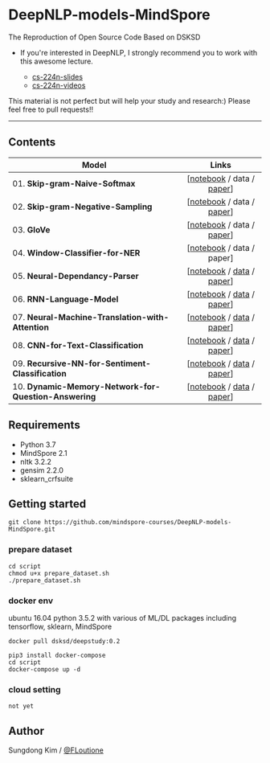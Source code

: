 # DeepNLP-models-MindSpore

The Reproduction of Open Source Code Based on DSKSD

- If you're interested in DeepNLP, I strongly recommend you to work with this awesome lecture.

  * <a href="http://web.stanford.edu/class/cs224n/syllabus.html">cs-224n-slides</a>
  * <a href="https://www.youtube.com/watch?v=OQQ-W_63UgQ&list=PL3FW7Lu3i5Jsnh1rnUwq_TcylNr7EkRe6">cs-224n-videos</a>

This material is not perfect but will help your study and research:) Please feel free to pull requests!!

<hr>

## Contents

| Model      | Links   |
| ------------- |:-------------:| 
| 01. <strong>Skip-gram-Naive-Softmax</strong> | [<a href="https://github.com/mindspore-courses/DeepNLP-models-MindSpore/blob/main/notebooks/01.Skip-gram-Naive-Softmax.ipynb">notebook</a> / data / <a href="https://arxiv.org/abs/1301.3781">paper</a>] |
| 02. <strong>Skip-gram-Negative-Sampling</strong> | [<a href="https://github.com/mindspore-courses/DeepNLP-models-MindSpore/blob/main/notebooks/02.Skip-gram-Negative-Sampling.ipynb">notebook</a> / data / <a href="http://papers.nips.cc/paper/5021-distributed-representations-of-words-and-phrases-and-their-compositionality.pdf">paper</a>] |
| 03. <strong>GloVe</strong> | [<a href="https://github.com/mindspore-courses/DeepNLP-models-MindSpore/blob/main/notebooks/03.GloVe.ipynb">notebook</a> / data / <a href="https://nlp.stanford.edu/pubs/glove.pdf">paper</a>] |
| 04. <strong>Window-Classifier-for-NER</strong> | [<a href="https://github.com/mindspore-courses/DeepNLP-models-MindSpore/blob/main/notebooks/04.Window-Classifier-for-NER.ipynb">notebook</a> / data / paper] |
| 05. <strong>Neural-Dependancy-Parser</strong> | [<a href="https://github.com/mindspore-courses/DeepNLP-models-MindSpore/blob/main/notebooks/05.Neural-Dependancy-Parser.ipynb">notebook</a> / <a href="https://github.com/rguthrie3/DeepDependencyParsingProblemSet/tree/master/data">data</a> / <a href="http://cs.stanford.edu/people/danqi/papers/emnlp2014.pdf">paper</a>] |
| 06. <strong>RNN-Language-Model</strong> | [<a href="https://github.com/mindspore-courses/DeepNLP-models-MindSpore/blob/main/notebooks/06.RNN-Language-Model.ipynb">notebook</a> / <a href="https://github.com/tomsercu/lstm/tree/master/data">data</a> / <a href="https://arxiv.org/pdf/1504.00941.pdf">paper</a>] |
| 07. <strong>Neural-Machine-Translation-with-Attention</strong> | [<a href="https://github.com/mindspore-courses/DeepNLP-models-MindSpore/blob/main/notebooks/07.Neural-Machine-Translation-with-Attention.ipynb">notebook</a> / <a href="http://www.manythings.org/anki/">data</a> / <a href="https://arxiv.org/pdf/1409.0473.pdf">paper</a>] |
| 08. <strong>CNN-for-Text-Classification</strong> | [<a href="https://github.com/mindspore-courses/DeepNLP-models-MindSpore/blob/main/notebooks/08.CNN-for-Text-Classification.ipynb">notebook</a> / <a href="http://cogcomp.org/Data/QA/QC">data</a> / <a href="http://www.aclweb.org/anthology/D14-1181">paper</a>] |
| 09. <strong>Recursive-NN-for-Sentiment-Classification</strong> | [<a href="https://github.com/mindspore-courses/DeepNLP-models-MindSpore/blob/main/notebooks/09.Recursive-NN-for-Sentiment-Classification.ipynb">notebook</a> / <a href="https://nlp.stanford.edu/sentiment/index.html">data</a> / <a href="https://nlp.stanford.edu/~socherr/EMNLP2013_RNTN.pdf">paper</a>] |
| 10. <strong>Dynamic-Memory-Network-for-Question-Answering</strong> | [<a href="https://github.com/mindspore-courses/DeepNLP-models-MindSpore/blob/main/notebooks/10.Dynamic-Memory-Network-for-Question-Answering.ipynb">notebook</a> / <a href="https://research.fb.com/downloads/babi/">data</a> / <a href="https://arxiv.org/abs/1506.07285">paper</a>] |


## Requirements

- Python 3.7
- MindSpore 2.1
- nltk 3.2.2
- gensim 2.2.0
- sklearn_crfsuite


## Getting started

`git clone https://github.com/mindspore-courses/DeepNLP-models-MindSpore.git`

### prepare dataset

````
cd script
chmod u+x prepare_dataset.sh
./prepare_dataset.sh
````

### docker env
ubuntu 16.04 python 3.5.2 with various of ML/DL packages including tensorflow, sklearn, MindSpore

`docker pull dsksd/deepstudy:0.2`

````
pip3 install docker-compose
cd script
docker-compose up -d
````

### cloud setting

`not yet`

## Author

Sungdong Kim / <a href="https://github.com/FLoutione">@FLoutione</a>